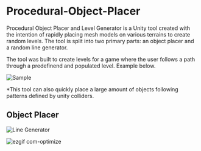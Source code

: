 # Procedural-Object-Placer
Procedural Object Placer and Level Generator is a Unity tool created with the intention of rapidly placing mesh models on various terrains to create random levels. The tool is split into two primary parts: an object placer and a random line generator.

The tool was built to create levels for a game where the user follows a path through a predefinend and populated level. Example below.

![Sample](https://user-images.githubusercontent.com/43308388/62971441-e347c900-bddf-11e9-8ca0-e338bde87371.png) 

*This tool can also quickly place a large amount of objects following patterns defined by unity colliders.







## Object Placer
![Line Generator](https://user-images.githubusercontent.com/43308388/62970058-99111880-bddc-11e9-97b6-15635b77ec4f.gif)







![ezgif com-optimize](https://user-images.githubusercontent.com/43308388/62971601-3caff800-bde0-11e9-8339-fccfa6cabf9b.gif)


